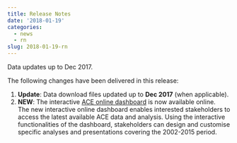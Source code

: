 ```yaml
---
title: Release Notes
date: '2018-01-19'
categories:
  - news
  - rn
slug: 2018-01-19-rn
---
```


Data updates up to Dec 2017.

The following changes have been delivered in this release:

1. **Update**: Data download files updated up to **Dec 2017** (when applicable).
1. **NEW**: The interactive [ACE online dashboard][acedashboard] is now available online.
	<br>The new interactive online dashboard enables interested stakeholders to access the latest available ACE data and analysis. Using the interactive functionalities of the dashboard, stakeholders can design and customise specific analyses and presentations covering the 2002-2015 period.

[acedashboard]: <http://www.eurocontrol.int/ACE/ACE-Home.html> "ACE online dashboard"
